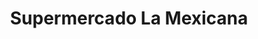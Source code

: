 ---
title: "Supermercado La Mexicana"
url: /minneapolis/supermercado-la-mexicana/
shop: Supermarkt
---